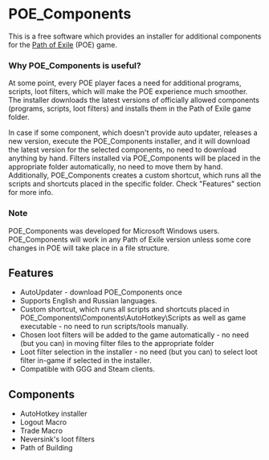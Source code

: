 # POE_Components
This is a free software which provides an installer for additional components for the [Path of Exile](https://www.pathofexile.com/game) (POE) game. 

### Why POE_Components is useful?
At some point, every POE player faces a need for additional programs, 
scripts, loot filters, which will make the POE experience much smoother. The installer downloads the latest versions of officially allowed components (programs, scripts, loot filters) and installs them in the Path of Exile game folder.

In case if some component, which doesn't provide auto updater, releases a new version, execute the POE_Components installer, 
and it will download the latest version for the selected components, no need to download anything by hand.
Filters installed via POE_Components will be placed in the appropriate folder automatically, no need to move them by hand.
Additionally, POE_Components creates a custom shortcut, which runs all the scripts and shortcuts placed in the specific folder.
Check "Features" section for more info.

### Note
POE_Components was developed for Microsoft Windows users.
POE_Components will work in any Path of Exile version unless some core changes in POE will take place in a file structure.

## Features
* AutoUpdater - download POE_Components once
* Supports English and Russian languages.
* Custom shortcut, which runs all scripts and shortcuts placed in POE_Components\Components\AutoHotkey\Scripts as well as game executable - no need to run scripts/tools manually.
* Chosen loot filters will be added to the game automatically - no need (but you can) in moving filter files to the appropriate folder
* Loot filter selection in the installer - no need (but you can) to select loot filter in-game if selected in the installer.
* Compatible with GGG and Steam clients.

## Components
* AutoHotkey installer
* Logout Macro
* Trade Macro
* Neversink's loot filters
* Path of Building
